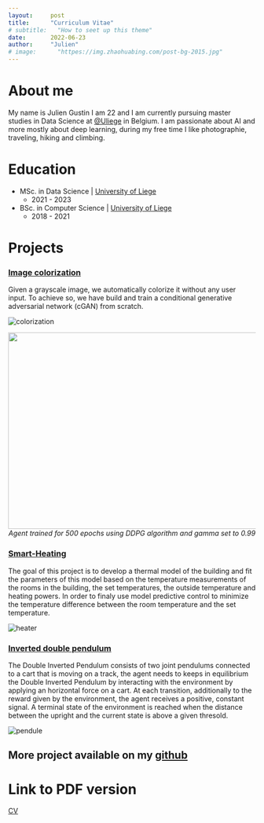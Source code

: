 ```yaml
---
layout:     post
title:      "Curriculum Vitae"
# subtitle:   "How to seet up this theme"
date:       2022-06-23
author:     "Julien"
# image:      "httpes://img.zhaohuabing.com/post-bg-2015.jpg"
---
```


# About me

My name is Julien Gustin I am 22 and I am currently pursuing master studies in Data Science at [@Uliege](https://www.uliege.be/cms/c_8699436/en/portail-uliege) in Belgium. I am passionate about AI and more mostly about deep learning, during my free time I like photographie, traveling, hiking and climbing. 

# Education

- MSc. in Data Science | [University of Liege](https://www.uliege.be/cms/c_8699436/en/portail-uliege)
  - 2021 - 2023
- BSc. in Computer Science | [University of Liege](https://www.uliege.be/cms/c_8699436/en/portail-uliege)
  - 2018 - 2021

# Projects

### [Image colorization](https://github.com/Julien-Gustin/Image-Colorization)

Given a grayscale image, we automatically colorize it without any user input. To achieve so, we have build and train a conditional generative adversarial network (cGAN) from scratch.

![colorization](/img/sky.png)


<p align="center">
    <img src="https://github.com/Julien-Gustin/RL-INFO8003/blob/master/gif/optimal_policy.gif" width="600" height="400" />
    <br>
    <em>Agent trained for 500 epochs using DDPG algorithm and gamma set to 0.99</em>
</p>

### [Smart-Heating](https://github.com/Julien-Gustin/Smart-heating)

The goal of this project is to develop a thermal model of the building and fit the parameters of this model based on the temperature measurements of the rooms in the building, the set temperatures, the outside temperature and heating powers. In order to finaly use model predictive control to minimize the temperature difference between the room temperature and the set temperature.

![heater](/img/projects/heater/kitchen.png)


### [Inverted double pendulum](https://github.com/Julien-Gustin/Inverted-Double-pendulum)

The Double Inverted Pendulum consists of two joint pendulums connected to a cart that is moving on a track, the agent needs to keeps in equilibrium the Double Inverted Pendulum by interacting with the environment by applying an horizontal force on a cart. At each transition, additionally to the reward given by the environment, the agent receives a positive, constant signal. A terminal state of the environment is reached when the distance between the upright and the current state is above a given thresold.



![pendule](/img/projects/pendulum/pendule.png)

## More project available on my [github](https://github.com/Julien-Gustin)


# Link to PDF version

[CV](/img/Julien_Gustin_CV.pdf)